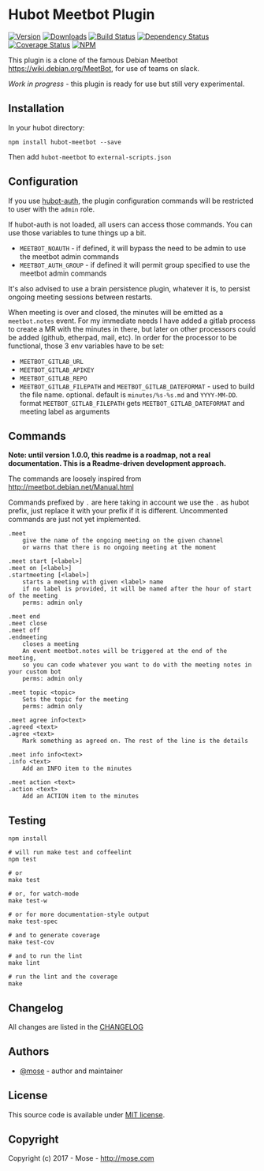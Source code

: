 Hubot Meetbot Plugin
=================================

[![Version](https://img.shields.io/npm/v/hubot-meetbot.svg)](https://www.npmjs.com/package/hubot-meetbot)
[![Downloads](https://img.shields.io/npm/dt/hubot-meetbot.svg)](https://www.npmjs.com/package/hubot-meetbot)
[![Build Status](https://img.shields.io/travis/mose/hubot-meetbot.svg)](https://travis-ci.org/mose/hubot-meetbot)
[![Dependency Status](https://gemnasium.com/mose/hubot-meetbot.svg)](https://gemnasium.com/mose/hubot-meetbot)
[![Coverage Status](https://coveralls.io/repos/github/mose/hubot-meetbot/badge.svg?branch=master)](https://coveralls.io/github/mose/hubot-meetbot?branch=master)
[![NPM](https://nodei.co/npm/hubot-meetbot.png?downloads=true&downloadRank=true&stars=true)](https://nodei.co/npm/hubot-meetbot/)

This plugin is a clone of the famous Debian Meetbot https://wiki.debian.org/MeetBot, for use of teams on slack.

*Work in progress* - this plugin is ready for use but still very experimental.


Installation
--------------
In your hubot directory:    

    npm install hubot-meetbot --save

Then add `hubot-meetbot` to `external-scripts.json`


Configuration
-----------------

If you use [hubot-auth](https://github.com/hubot-scripts/hubot-auth), the plugin configuration commands will be restricted to user with the `admin` role. 

If hubot-auth is not loaded, all users can access those commands. You can use those variables to tune things up a bit.

- `MEETBOT_NOAUTH` - if defined, it will bypass the need to be admin to use the meetbot admin commands
- `MEETBOT_AUTH_GROUP` - if defined it will permit group specified to use the meetbot admin commands

It's also advised to use a brain persistence plugin, whatever it is, to persist ongoing meeting sessions between restarts.

When meeting is over and closed, the minutes will be emitted as a `meetbot.notes` event. For my immediate needs I have added a gitlab process to create a MR with the minutes in there, but later on other processors could be added (github, etherpad, mail, etc). In order for the processor to be functional, those 3 env variables have to be set:

- `MEETBOT_GITLAB_URL`
- `MEETBOT_GITLAB_APIKEY`
- `MEETBOT_GITLAB_REPO`
- `MEETBOT_GITLAB_FILEPATH` and `MEETBOT_GITLAB_DATEFORMAT` - 
    used to build the file name. optional. default is `minutes/%s-%s.md` and `YYYY-MM-DD`.  
    format `MEETBOT_GITLAB_FILEPATH` gets `MEETBOT_GITLAB_DATEFORMAT` and meeting label as arguments

Commands
--------------

**Note: until version 1.0.0, this readme is a roadmap, not a real documentation. This is a Readme-driven development approach.**

The commands are loosely inspired from http://meetbot.debian.net/Manual.html

Commands prefixed by `.` are here taking in account we use the `.` as hubot prefix, just replace it with your prefix if it is different. Uncommented commands are just not yet implemented.

    .meet
        give the name of the ongoing meeting on the given channel
        or warns that there is no ongoing meeting at the moment

    .meet start [<label>]
    .meet on [<label>]
    .startmeeting [<label>]
        starts a meeting with given <label> name
        if no label is provided, it will be named after the hour of start of the meeting
        perms: admin only

    .meet end
    .meet close
    .meet off
    .endmeeting
        closes a meeting
        An event meetbot.notes will be triggered at the end of the meeting, 
        so you can code whatever you want to do with the meeting notes in your custom bot
        perms: admin only

    .meet topic <topic>
        Sets the topic for the meeting
        perms: admin only

    .meet agree info<text>
    .agreed <text>
    .agree <text>
        Mark something as agreed on. The rest of the line is the details

    .meet info info<text>
    .info <text>
        Add an INFO item to the minutes

    .meet action <text>
    .action <text>
        Add an ACTION item to the minutes


Testing
----------------

    npm install

    # will run make test and coffeelint
    npm test 
    
    # or
    make test
    
    # or, for watch-mode
    make test-w

    # or for more documentation-style output
    make test-spec

    # and to generate coverage
    make test-cov

    # and to run the lint
    make lint

    # run the lint and the coverage
    make

Changelog
---------------
All changes are listed in the [CHANGELOG](CHANGELOG.md)

Authors
------------
- [@mose](https://github.com/mose) - author and maintainer

License
-------------
This source code is available under [MIT license](LICENSE).

Copyright
-------------
Copyright (c) 2017 - Mose - http://mose.com
